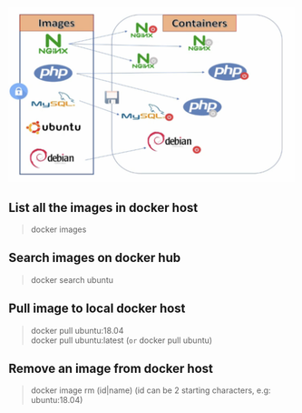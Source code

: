 ![](images/docker-image.png)
## **List all the images in docker host**
> docker images
## **Search images on docker hub**
> docker search ubuntu
## **Pull image to local docker host**
> docker pull ubuntu:18.04<br>
> docker pull ubuntu:latest (`or` docker pull ubuntu)
## **Remove an image from docker host**
> docker image rm (id|name) (id can be 2 starting characters, e.g: ubuntu:18.04)